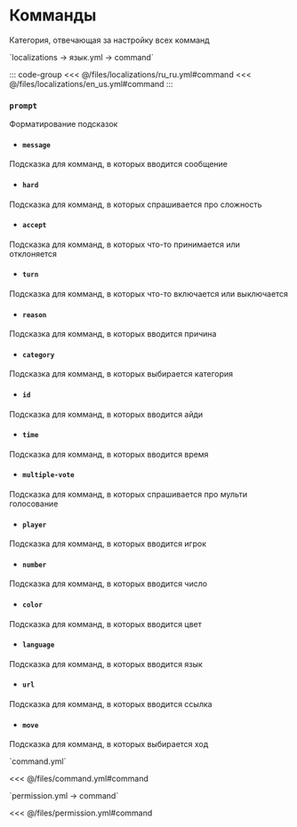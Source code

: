 # Комманды

Категория, отвечающая за настройку всех комманд

[//]: # (localization)
<!--@include: @/parts/words.md#localization--> 
<!--@include: @/parts/words.md#path--> `localizations → язык.yml → command`

<!--@include: @/parts/words.md#default--> 

::: code-group
<<< @/files/localizations/ru_ru.yml#command
<<< @/files/localizations/en_us.yml#command
:::

### `prompt`

Форматирование подсказок

- #### `message`

Подсказка для комманд, в которых вводится сообщение

- #### `hard`

Подсказка для комманд, в которых спрашивается про сложность

- #### `accept`

Подсказка для комманд, в которых что-то принимается или отклоняется

- #### `turn`

Подсказка для комманд, в которых что-то включается или выключается

- #### `reason`

Подсказка для комманд, в которых вводится причина

- #### `category`

Подсказка для комманд, в которых выбирается категория

- #### `id`

Подсказка для комманд, в которых вводится айди

- #### `time`

Подсказка для комманд, в которых вводится время

- #### `multiple-vote`

Подсказка для комманд, в которых спрашивается про мульти голосование

- #### `player`

Подсказка для комманд, в которых вводится игрок

- #### `number`

Подсказка для комманд, в которых вводится число

- #### `color`

Подсказка для комманд, в которых вводится цвет

- #### `language`

Подсказка для комманд, в которых вводится язык

- #### `url`

Подсказка для комманд, в которых вводится ссылка

- #### `move`

Подсказка для комманд, в которых выбирается ход

[//]: # (command.yml)
<!--@include: @/parts/words.md#setting-->
<!--@include: @/parts/words.md#path--> `command.yml`

<!--@include: @/parts/words.md#default-->
<<< @/files/command.yml#command

<!--@include: @/parts/enable.md-->

[//]: # (permission.yml)
<!--@include: @/parts/words.md#permission-->
<!--@include: @/parts/words.md#path--> `permission.yml → command`

<!--@include: @/parts/words.md#default-->
<<< @/files/permission.yml#command

<!--@include: @/parts/permission/permissionTier3.md-->

